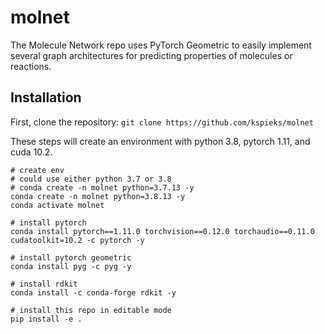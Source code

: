 # molnet
The Molecule Network repo uses PyTorch Geometric to easily implement several graph architectures for predicting properties of molecules or reactions.

## Installation
First, clone the repository:
`git clone https://github.com/kspieks/molnet`

These steps will create an environment with python 3.8, pytorch 1.11, and cuda 10.2.

```
# create env
# could use either python 3.7 or 3.8
# conda create -n molnet python=3.7.13 -y
conda create -n molnet python=3.8.13 -y
conda activate molnet

# install pytorch
conda install pytorch==1.11.0 torchvision==0.12.0 torchaudio==0.11.0 cudatoolkit=10.2 -c pytorch -y

# install pytorch geometric
conda install pyg -c pyg -y

# install rdkit
conda install -c conda-forge rdkit -y

# install this repo in editable mode
pip install -e .
```


